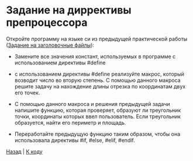 # Задание на диррективы препроцессора

Откройте программу на языке си из предыдущей практической работы ([Задание на заголовочные файлы](HeaderFiles.md)):

- Замените все значения констант, используемых в программе с использованием директивы #define

- с использованием директивы #define реализуйте макрос, который возводит число во вторую степень. С помощью данного макроса решите задачу на нахождение длины отрезка по координатам двух его точек.

- С помощью данного макроса и решения предыдущей задачи напишите функцию, которая проверяет, образуют ли треугольник точки, координаты которых ввел пользователь. Если треугольник образуется, найти его периметр и площадь.

- Переработайте предыдущую функцию таким образом, чтобы она использовала директивы #if, #else, #elif, #endif.

[Назад](../README.md) | [К коду](../ProgramInC/N6_PreprocessorDirectives.c)